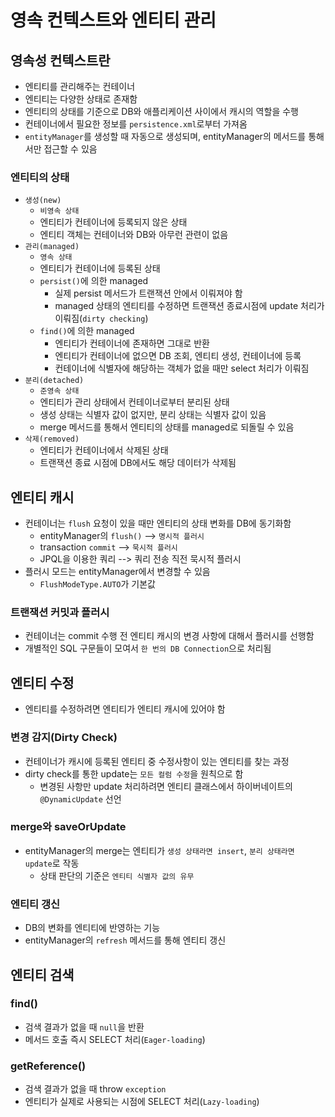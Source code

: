 #   영속 컨텍스트와 엔티티 관리

##  영속성 컨텍스트란
- 엔티티를 관리해주는 컨테이너
- 엔티티는 다양한 상태로 존재함
- 엔티티의 상태를 기준으로 DB와 애플리케이션 사이에서 캐시의 역할을 수행
- 컨테이너에서 필요한 정보를 `persistence.xml`로부터 가져옴
- `entityManager`를 생성할 때 자동으로 생성되며, entityManager의 메서드를 통해서만 접근할 수 있음

### 엔티티의 상태
- `생성(new)`
  - `비영속 상태`
  - 엔티티가 컨테이너에 등록되지 않은 상태
  - 엔티티 객체는 컨테이너와 DB와 아무런 관련이 없음
- `관리(managed)`
  - `영속 상태`
  - 엔티티가 컨테이너에 등록된 상태
  - `persist()`에 의한 managed
    - 실제 persist 메서드가 트랜잭션 안에서 이뤄져야 함
    - managed 상태의 엔티티를 수정하면 트랜잭션 종료시점에 update 처리가 이뤄짐(`dirty checking`)
  - `find()`에 의한 managed
    - 엔티티가 컨테이너에 존재하면 그대로 반환
    - 엔티티가 컨테이너에 없으면 DB 조회, 엔티티 생성, 컨테이너에 등록
    - 컨테이너에 식별자에 해당하는 객체가 없을 때만 select 처리가 이뤄짐
- `분리(detached)`
  - `준영속 상태`
  - 엔티티가 관리 상태에서 컨테이너로부터 분리된 상태
  - 생성 상태는 식별자 값이 없지만, 분리 상태는 식별자 값이 있음
  - merge 메서드를 통해서 엔티티의 상태를 managed로 되돌릴 수 있음
- `삭제(removed)`
  - 엔티티가 컨테이너에서 삭제된 상태
  - 트랜잭션 종료 시점에 DB에서도 해당 데이터가 삭제됨

## 엔티티 캐시
- 컨테이너는 `flush` 요청이 있을 때만 엔티티의 상태 변화를 DB에 동기화함
  - entityManager의 `flush()` --> `명시적 플러시`
  - transaction `commit` --> `묵시적 플러시`
  - JPQL을 이용한 쿼리 --> 쿼리 전송 직전 묵시적 플러시
- 플러시 모드는 entityManager에서 변경할 수 있음
  - `FlushModeType.AUTO`가 기본값

### 트랜잭션 커밋과 플러시
- 컨테이너는 commit 수행 전 엔티티 캐시의 변경 사항에 대해서 플러시를 선행함
- 개별적인 SQL 구문들이 모여서 `한 번의 DB Connection`으로 처리됨

##  엔티티 수정
- 엔티티를 수정하려면 엔티티가 엔티티 캐시에 있어야 함
### 변경 감지(Dirty Check)
- 컨테이너가 캐시에 등록된 엔티티 중 수정사항이 있는 엔티티를 찾는 과정
- dirty check를 통한 update는 `모든 컬럼 수정`을 원칙으로 함
  - 변경된 사항만 update 처리하려면 엔티티 클래스에서 하이버네이트의 `@DynamicUpdate` 선언
### merge와 saveOrUpdate
- entityManager의 merge는 엔티티가 `생성 상태라면 insert`, `분리 상태라면 update`로 작동
  - 상태 판단의 기준은 `엔티티 식별자 값의 유무`
### 엔티티 갱신
- DB의 변화를 엔티티에 반영하는 기능
- entityManager의 `refresh` 메서드를 통해 엔티티 갱신

##  엔티티 검색
### find()
- 검색 결과가 없을 때 `null`을 반환
- 메서드 호출 즉시 SELECT 처리(`Eager-loading`)

### getReference()
- 검색 결과가 없을 때 throw `exception`
- 엔티티가 실제로 사용되는 시점에 SELECT 처리(`Lazy-loading`)